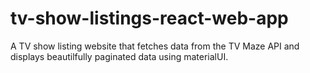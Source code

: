# tv-show-listings-react-web-app
A TV show listing website that fetches data from the TV Maze API and displays beautilfully paginated data using materialUI.
